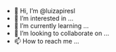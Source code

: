 - 👋 Hi, I’m @luizapiresl
- 👀 I’m interested in ...
- 🌱 I’m currently learning ...
- 💞️ I’m looking to collaborate on ...
- 📫 How to reach me ...

<!---
luizapiresl/luizapiresl is a ✨ special ✨ repository because its `README.md` (this file) appears on your GitHub profile.
You can click the Preview link to take a look at your changes.
--->
